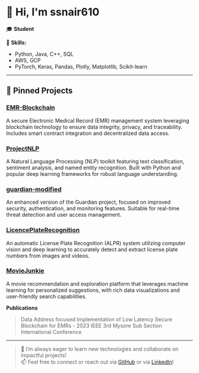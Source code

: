 <!--
**ssnair610/ssnair610** is a ✨ _special_ ✨ repository because its `README.md` (this file) appears on your GitHub profile.

Here are some ideas to get you started:

- 🔭 I’m currently working on ...
- 🌱 I’m currently learning ...
- 👯 I’m looking to collaborate on ...
- 🤔 I’m looking for help with ...
- 💬 Ask me about ...
- 📫 How to reach me: ...
- 😄 Pronouns: ...
- ⚡ Fun fact: ...
-->

# 👋 Hi, I'm ssnair610

🎓 **Student**  

🚀 **Skills:**  
- Python, Java, C++, SQL  
- AWS, GCP  
- PyTorch, Keras, Pandas, Plotly, Matplotlib, Scikit-learn  

---

## 📌 Pinned Projects

### [EMR-Blockchain](https://github.com/ssnair610/EMR-Blockchain)
A secure Electronic Medical Record (EMR) management system leveraging blockchain technology to ensure data integrity, privacy, and traceability. Includes smart contract integration and decentralized data access.

### [ProjectNLP](https://github.com/ssnair610/ProjectNLP)
A Natural Language Processing (NLP) toolkit featuring text classification, sentiment analysis, and named entity recognition. Built with Python and popular deep learning frameworks for robust language understanding.

### [guardian-modified](https://github.com/ssnair610/guardian-modified)
An enhanced version of the Guardian project, focused on improved security, authentication, and monitoring features. Suitable for real-time threat detection and user access management.

### [LicencePlateRecognition](https://github.com/ssnair610/LicencePlateRecognition)
An automatic License Plate Recognition (ALPR) system utilizing computer vision and deep learning to accurately detect and extract license plate numbers from images and videos.

### [MovieJunkie](https://github.com/ssnair610/MovieJunkie)
A movie recommendation and exploration platform that leverages machine learning for personalized suggestions, with rich data visualizations and user-friendly search capabilities.

**Publications**
> Data Address focused Implementation of Low Latency Secure Blockchain for EMRs - 2023 IEEE 3rd Mysore Sub Section International Conference
---

> 🌱 I’m always eager to learn new technologies and collaborate on impactful projects!  
> 📫 Feel free to connect or reach out via [GitHub](https://github.com/ssnair610) or via [LinkedIn](https://www.linkedin.com/in/shreyas-sarathchandramohan-71a377191/)!

